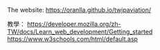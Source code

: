 The website:
https://oranlla.github.io/twjpaviation/

教學：
https://developer.mozilla.org/zh-TW/docs/Learn_web_development/Getting_started
https://www.w3schools.com/html/default.asp

